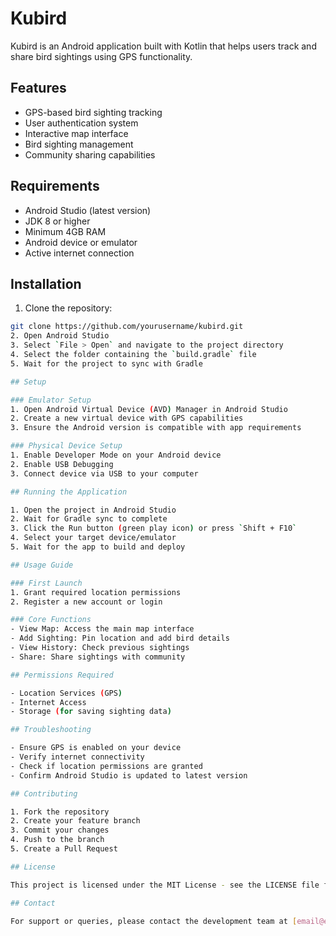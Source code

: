 # Kubird

Kubird is an Android application built with Kotlin that helps users track and share bird sightings using GPS functionality.

## Features

- GPS-based bird sighting tracking
- User authentication system
- Interactive map interface
- Bird sighting management
- Community sharing capabilities

## Requirements

- Android Studio (latest version)
- JDK 8 or higher
- Minimum 4GB RAM
- Android device or emulator
- Active internet connection

## Installation

1. Clone the repository:
```bash
git clone https://github.com/yourusername/kubird.git
2. Open Android Studio
3. Select `File > Open` and navigate to the project directory
4. Select the folder containing the `build.gradle` file
5. Wait for the project to sync with Gradle

## Setup

### Emulator Setup
1. Open Android Virtual Device (AVD) Manager in Android Studio
2. Create a new virtual device with GPS capabilities
3. Ensure the Android version is compatible with app requirements

### Physical Device Setup
1. Enable Developer Mode on your Android device
2. Enable USB Debugging
3. Connect device via USB to your computer

## Running the Application

1. Open the project in Android Studio
2. Wait for Gradle sync to complete
3. Click the Run button (green play icon) or press `Shift + F10`
4. Select your target device/emulator
5. Wait for the app to build and deploy

## Usage Guide

### First Launch
1. Grant required location permissions
2. Register a new account or login

### Core Functions
- View Map: Access the main map interface
- Add Sighting: Pin location and add bird details
- View History: Check previous sightings
- Share: Share sightings with community

## Permissions Required

- Location Services (GPS)
- Internet Access
- Storage (for saving sighting data)

## Troubleshooting

- Ensure GPS is enabled on your device
- Verify internet connectivity
- Check if location permissions are granted
- Confirm Android Studio is updated to latest version

## Contributing

1. Fork the repository
2. Create your feature branch
3. Commit your changes
4. Push to the branch
5. Create a Pull Request

## License

This project is licensed under the MIT License - see the LICENSE file for details

## Contact

For support or queries, please contact the development team at [email@example.com]
